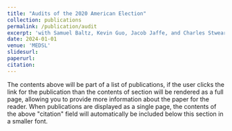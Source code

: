 ```yaml
---
title: "Audits of the 2020 American Election"
collection: publications
permalink: /publication/audit
excerpt: 'with Samuel Baltz, Kevin Guo, Jacob Jaffe, and Charles Stweart III'
date: 2024-01-01
venue: 'MEDSL'
slidesurl: 
paperurl: 
citation: 
---
```


The contents above will be part of a list of publications, if the user clicks the link for the publication than the contents of section will be rendered as a full page, allowing you to provide more information about the paper for the reader. When publications are displayed as a single page, the contents of the above "citation" field will automatically be included below this section in a smaller font.

